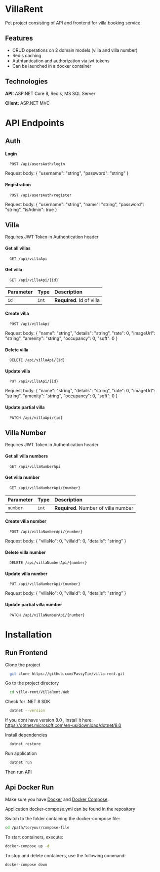 # VillaRent

Pet project consisting of API and frontend for villa booking service.



## Features

- CRUD operations on 2 domain models (villa and villa number)
- Redis caching
- Authtantication and authorization via jwt tokens
- Сan be launched in a docker container


## Technologies

**API:** ASP.NET Core 8, Redis, MS SQL Server

**Client:** ASP.NET MVC 




# API Endpoints

## Auth

#### Login

```http
  POST /api/usersAuth/login
```

Request body:
{
  "username": "string",
  "password": "string"
}

#### Registration

```http
  POST /api/usersAuth/register
```

Request body:
{
  "username": "string",
  "name": "string",
  "password": "string",
  "isAdmin": true
}

## Villa

Requires JWT Token in Authentication header

#### Get all villas

```http
  GET /api/villaApi
```

#### Get villa

```http
  GET /api/villaApi/{id}
```

| Parameter | Type     | Description                       |
| :-------- | :------- | :-------------------------------- |
| `id`      | `int` | **Required**. Id of villa |

#### Create villa

```http
  POST /api/villaApi
```
Request body:
{
  "name": "string",
  "details": "string",
  "rate": 0,
  "imageUrl": "string",
  "amenity": "string",
  "occupancy": 0,
  "sqft": 0
}

#### Delete villa

```http
  DELETE /api/villaApi/{id}
```

#### Update villa

```http
  PUT /api/villaApi/{id}
```
Request body:
{
  "name": "string",
  "details": "string",
  "rate": 0,
  "imageUrl": "string",
  "amenity": "string",
  "occupancy": 0,
  "sqft": 0
}

#### Update partial villa

```http
  PATCH /api/villaApi/{id}
```

## Villa Number

Requires JWT Token in Authentication header

#### Get all villa numbers

```http
  GET /api/villaNumberApi
```

#### Get villa number

```http
  GET /api/villaNumberApi/{number}
```

| Parameter | Type     | Description                       |
| :-------- | :------- | :-------------------------------- |
| `number`      | `int` | **Required**. Number of villa number |

#### Create villa number

```http
  POST /api/villaNumberApi/{number}
```
Request body:
{
  "villaNo": 0,
  "villaId": 0,
  "details": "string"
}

#### Delete villa number

```http
  DELETE /api/villaNumberApi/{number}
```

#### Update villa number

```http
  PUT /api/villaNumberApi/{number}
```
Request body:
{
  "villaNo": 0,
  "villaId": 0,
  "details": "string"
}

#### Update partial villa number

```http
  PATCH /api/villaNumberApi/{number}
```


# Installation

    
## Run Frontend

Clone the project

```bash
  git clone https://github.com/PassyTim/villa-rent.git
```

Go to the project directory

```bash
  cd villa-rent/VillaRent.Web
```

Check for .NET 8 SDK

```bash
  dotnet --version
```

If you dont have version 8.0 , install it here:
https://dotnet.microsoft.com/en-us/download/dotnet/8.0

Install dependencies

```bash
  dotnet restore
```


Run application
```bash
  dotnet run
```
Then run API 



## Api Docker Run

Make sure you have [Docker](https://docs.docker.com/get-docker/) and [Docker Compose](https://docs.docker.com/compose/install/).


Application docker-compose.yml can be found in the repository

Switch to the folder containing the docker-compose file:

```bash
cd /path/to/your/compose-file
```

To start containers, execute:

```bash
docker-compose up -d
```

To stop and delete containers, use the following command:

```bash
docker-compose down
```
